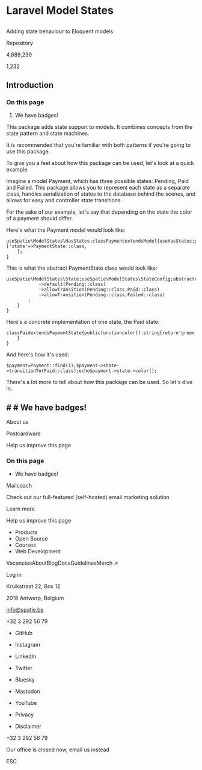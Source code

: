 # Laravel Model States

## 

Adding state behaviour to Eloquent models

Repository

4,689,239

1,232

## Introduction

### On this page

1. We have badges!

This package adds state support to models. It combines concepts from the state pattern and state machines.

It is recommended that you're familiar with both patterns if you're going to use this package.

To give you a feel about how this package can be used, let's look at a quick example.

Imagine a model Payment, which has three possible states: Pending, Paid and Failed. This package allows you to represent each state as a separate class, handles serialization of states to the database behind the scenes, and allows for easy and controller state transitions.

For the sake of our example, let's say that depending on the state the color of a payment should differ.

Here's what the Payment model would look like:

```
useSpatie\ModelStates\HasStates;classPaymentextendsModel{useHasStates;protected$casts= ['state'=>PaymentState::class,
    ];
}
```

This is what the abstract PaymentState class would look like:

```
useSpatie\ModelStates\State;useSpatie\ModelStates\StateConfig;abstractclassPaymentStateextendsState{abstractpublicfunctioncolor():string;publicstaticfunctionconfig():StateConfig{returnparent::config()
            ->default(Pending::class)
            ->allowTransition(Pending::class,Paid::class)
            ->allowTransition(Pending::class,Failed::class)
        ;
    }
}
```

Here's a concrete implementation of one state, the Paid state:

```
classPaidextendsPaymentState{publicfunctioncolor():string{return'green';
    }
}
```

And here's how it's used:

```
$payment=Payment::find(1);$payment->state->transitionTo(Paid::class);echo$payment->state->color();
```

There's a lot more to tell about how this package can be used. So let's dive in.

## # # We have badges!

About us

Postcardware

Help us improve this page

### On this page

- We have badges!

Mailcoach

Check out our full-featured (self-hosted) email marketing solution

Learn more

Help us improve this page

- Products
- Open Source
- Courses
- Web Development

VacanciesAboutBlogDocsGuidelinesMerch ↗

Log in

Kruikstraat 22, Box 12

2018 Antwerp, Belgium

info@spatie.be

+32 3 292 56 79

- GitHub
- Instagram
- LinkedIn
- Twitter
- Bluesky
- Mastodon
- YouTube

- Privacy
- Disclaimer

+32 3 292 56 79

Our office is closed now, email us instead

ESC